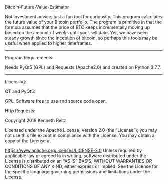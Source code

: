 Bitcoin-Future-Value-Estimator

Not investment advice, just a fun tool for curiousity.
This program calculates the future value of your Bitcoin portfolio.  The program is primitive in that the formula assumes that the price of BTC keeps 
incrementally moving up based on the amount of weeks until your sell date.  Yet, we have seen steady growth since the inception of bitcoin, so perhaps
this tools may be useful when applied to higher timeframes.

---

Program Requirements:

Needs PyQt5 (GPL) and Requests (Apache2.0) and created on Python 3.7.7.

---

Licensing: 

QT and PyQt5: 

GPL, Software free to use and source code open.

Http Requests:

Copyright 2019 Kenneth Reitz

Licensed under the Apache License, Version 2.0 (the “License”); you may not use this file except in compliance with the License. You may obtain a copy of the License at

https://www.apache.org/licenses/LICENSE-2.0
Unless required by applicable law or agreed to in writing, software distributed under the License is distributed on an “AS IS” BASIS, WITHOUT WARRANTIES OR CONDITIONS OF ANY KIND, either express or implied. See the License for the specific language governing permissions and limitations under the License.

